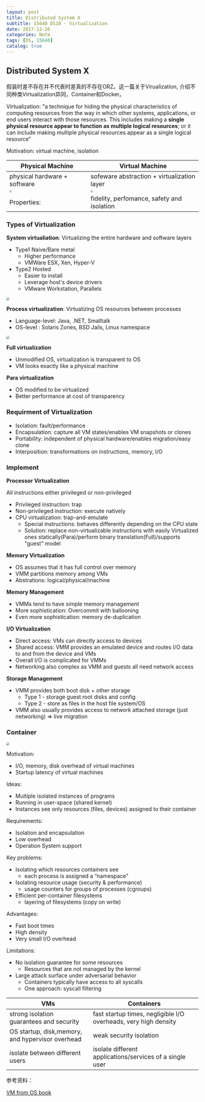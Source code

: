 ```yaml
---
layout: post
title: Distributed System X
subtitle: 15640 DS10 - Virtualization
date: 2017-12-26
categories: Note
tags: [DS, 15640]
catalog: true
---
```


## Distributed System X

假装时差不存在并不代表时差真的不存在ORZ。这一篇关于Virualization, 介绍不同种类Virtualization异同，Container和Docker。

Virtualization: "a technique for hiding the physical characteristics of computing resources from the way in which other systems, applications, or end users interact with those resources. This includes making a **single physical resource appear to function as multiple logical resources**; or it can include making multiple physical resources appear as a single logical resource”

Motivation: virtual machine, isolation

| Physical Machine                         | Virtual Machine                          |
| ---------------------------------------- | ---------------------------------------- |
| physical hardware + software             | sofeware abstraction + virtualization layer |
| <img src="https://raw.githubusercontent.com/YijiaJin/Plot/master/physical.png" style="zoom:40%"> | <img src="https://raw.githubusercontent.com/YijiaJin/Plot/master/vm.png" style="zoom:40%"> |
| Properties:                              | fidelity, perfomance, safety and isolation |

### Types of Virtualization

**System virtualiation**: Virtualizing the entire hardware and software layers

* Type1 Naive/Bare metal
  * Higher performance
  * VMWare ESX, Xen, Hyper-V
* Type2 Hosted
  * Easier to install
  * Leverage host's device drivers
  * VMware Workstation, Parallels

<img src="https://raw.githubusercontent.com/YijiaJin/Plot/master/systemVM.png" style="zoom:50%">

**Process virtualization**: Virtualizing OS resources between processes

* Language-level: Java, .NET, Smalltalk
* OS-level : Solaris Zones, BSD Jails, Linux namespace

<img src="https://raw.githubusercontent.com/YijiaJin/Plot/master/processVM.png" style="zoom:50%">

**Full virtualization**

* Unmodified OS, virtualization is transparent to OS
* VM looks exactly like a physical machine

**Para virtualization**

* OS modified to be virtualized
* Better performance at cost of transparency

### Requirment of Virtualization

* Isolation: fault/performance
* Encapsulation: capture all VM states/enables VM snapshots or clones
* Portability: independent of physical hardware/enables migration/easy clone
* Interposition: transformations on instructions, memory, I/O

### Implement

**Processor Virtualization**

All instructions either privileged or non-privileged

* Privileged instruction: trap
* Non-privileged instruction: execute natively
* CPU virtualization: trap-and-emulate
    * Special instructions: behaves differently depending on the CPU state
    * Solution: replace non-virtualizable instructions with easily Virtualized ones statically(Para)/perform binary translation(Full)/supports "guest" model

**Memory Virtualization**

* OS assumes that it has full control over memory
* VMM partitions memory among VMs
* Abstrations: logical/physical/machine

**Memory Management**

* VMMs tend to have simple memory management
* More sophistication: Overcommit with ballooning
* Even more sophistication: memory de-duplication

**I/O Virtualization**

* Direct access: VMs can directly access to devices
* Shared access: VMM provides an emulated device and routes I/O data to and from the device and VMs
* Overall I/O is complicated for VMMs
* Networking also complex as VMM and guests all need network access

**Storage Management**

* VMM provides both boot disk + other storage
  * Type 1 - storage guest root disks and config 
  * Type 2 - store as files in the host file system/OS
* VMM also usually provides access to network attached storage (just networking) => live migration

### Container

<img src="https://raw.githubusercontent.com/YijiaJin/Plot/master/container.png" style="zoom:50%">

Motivation:

* I/O, memory, disk overhead of virtual machines
* Startup latency of virtual machines

Ideas:

* Multiple isolated instances of programs 
* Running in user-space (shared kernel)
* Instances see only resources (files, devices) assigned to their container

Requirements:

* Isolation and encapsulation
* Low overhead
* Operation System support

Key problems:

* Isolating which resources containers see 
  * each process is assigned a “namespace”
* Isolating resource usage (security & performance) 
  * usage counters for groups of processes (cgroups)
* Efficient per-container filesystems
  * layering of filesystems (copy on write)

Advantages:

* Fast boot times
* High density
* Very small I/O overhead

Limitations:

* No isolation guarantee for some resources
  * Resources that are not managed by the kernel
* Large attack surface under adversarial behavior
  * Containers typically have access to all syscalls
  * One approach: syscall filtering

| VMs                                      | Containers                               |
| ---------------------------------------- | ---------------------------------------- |
| strong isolation guarantees and security | fast startup times, negligible I/O overheads, very high density |
| OS startup, disk,memory, and hypervisor overhead | weak security isolation                  |
| isolate between different users          | isolate different applications/services of a single user |



参考资料：

[VM from OS book](http://pages.cs.wisc.edu/~remzi/OSTEP/vmm-intro.pdf)